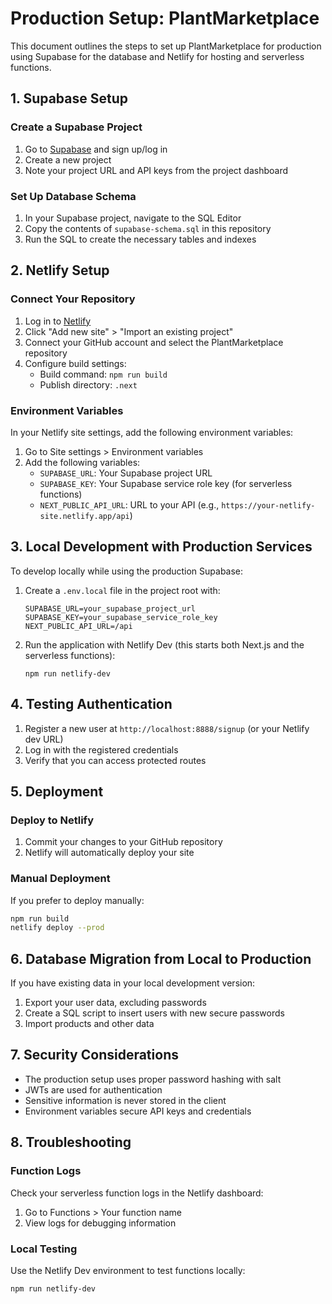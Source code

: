 # Production Setup: PlantMarketplace

This document outlines the steps to set up PlantMarketplace for production using Supabase for the database and Netlify for hosting and serverless functions.

## 1. Supabase Setup

### Create a Supabase Project

1. Go to [Supabase](https://supabase.com/) and sign up/log in
2. Create a new project
3. Note your project URL and API keys from the project dashboard

### Set Up Database Schema

1. In your Supabase project, navigate to the SQL Editor
2. Copy the contents of `supabase-schema.sql` in this repository
3. Run the SQL to create the necessary tables and indexes

## 2. Netlify Setup

### Connect Your Repository

1. Log in to [Netlify](https://netlify.com/)
2. Click "Add new site" > "Import an existing project"
3. Connect your GitHub account and select the PlantMarketplace repository
4. Configure build settings:
   - Build command: `npm run build`
   - Publish directory: `.next`

### Environment Variables

In your Netlify site settings, add the following environment variables:

1. Go to Site settings > Environment variables
2. Add the following variables:
   - `SUPABASE_URL`: Your Supabase project URL
   - `SUPABASE_KEY`: Your Supabase service role key (for serverless functions)
   - `NEXT_PUBLIC_API_URL`: URL to your API (e.g., `https://your-netlify-site.netlify.app/api`)

## 3. Local Development with Production Services

To develop locally while using the production Supabase:

1. Create a `.env.local` file in the project root with:
   ```
   SUPABASE_URL=your_supabase_project_url
   SUPABASE_KEY=your_supabase_service_role_key
   NEXT_PUBLIC_API_URL=/api
   ```

2. Run the application with Netlify Dev (this starts both Next.js and the serverless functions):
   ```
   npm run netlify-dev
   ```

## 4. Testing Authentication

1. Register a new user at `http://localhost:8888/signup` (or your Netlify dev URL)
2. Log in with the registered credentials
3. Verify that you can access protected routes

## 5. Deployment

### Deploy to Netlify

1. Commit your changes to your GitHub repository
2. Netlify will automatically deploy your site

### Manual Deployment

If you prefer to deploy manually:

```bash
npm run build
netlify deploy --prod
```

## 6. Database Migration from Local to Production

If you have existing data in your local development version:

1. Export your user data, excluding passwords
2. Create a SQL script to insert users with new secure passwords
3. Import products and other data

## 7. Security Considerations

- The production setup uses proper password hashing with salt
- JWTs are used for authentication
- Sensitive information is never stored in the client
- Environment variables secure API keys and credentials

## 8. Troubleshooting

### Function Logs

Check your serverless function logs in the Netlify dashboard:
1. Go to Functions > Your function name
2. View logs for debugging information

### Local Testing

Use the Netlify Dev environment to test functions locally:
```
npm run netlify-dev
``` 